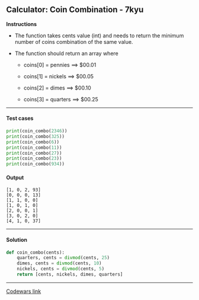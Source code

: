 ## Calculator: Coin Combination - 7kyu

**Instructions**

- The function takes cents value (int) and needs to return the minimum number of coins combination of the same value.

- The function should return an array where
    - coins[0] = pennies ==> $00.01

    - coins[1] = nickels ==> $00.05

    - coins[2] = dimes ==> $00.10

    - coins[3] = quarters ==> $00.25

---

#### Test cases

```python
print(coin_combo(2346))
print(coin_combo(325))
print(coin_combo(6))
print(coin_combo(11))
print(coin_combo(27))
print(coin_combo(23))
print(coin_combo(934))
```

#### Output
```
[1, 0, 2, 93]
[0, 0, 0, 13]
[1, 1, 0, 0]
[1, 0, 1, 0]
[2, 0, 0, 1]
[3, 0, 2, 0]
[4, 1, 0, 37]
```

---

#### Solution

```python
def coin_combo(cents):
    quarters, cents = divmod(cents, 25)
    dimes, cents = divmod(cents, 10)
    nickels, cents = divmod(cents, 5)
    return [cents, nickels, dimes, quarters]
```

---

[Codewars link](https://www.codewars.com/kata/564d0490e96393fc5c000029)
